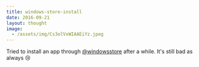 ```yaml
---
title: windows-store-install
date: 2016-09-21
layout: thought
image:
  - /assets/img/Cs3olVxWIAAEiYz.jpeg
---
```

Tried to install an app through [@windowsstore](https://x.com/windowsstore) after a while. It's still bad as always 😢